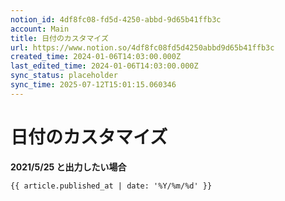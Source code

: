```yaml
---
notion_id: 4df8fc08-fd5d-4250-abbd-9d65b41ffb3c
account: Main
title: 日付のカスタマイズ
url: https://www.notion.so/4df8fc08fd5d4250abbd9d65b41ffb3c
created_time: 2024-01-06T14:03:00.000Z
last_edited_time: 2024-01-06T14:03:00.000Z
sync_status: placeholder
sync_time: 2025-07-12T15:01:15.060346
---
```

# 日付のカスタマイズ

**2021/5/25 と出力したい場合**
```plain text
{{ article.published_at | date: '%Y/%m/%d' }}
```